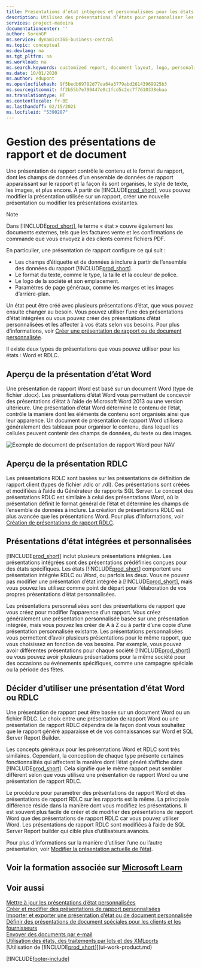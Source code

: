 ```yaml
---
title: Présentations d’état intégrées et personnalisées pour les états et les documents | Microsoft Docs
description: Utilisez des présentations d’états pour personnaliser les documents, par exemple, pour personnaliser la police, le logo, ou la mise en page des fichiers PDF que vous envoyez aux clients.
services: project-madeira
documentationcenter: ''
author: SorenGP
ms.service: dynamics365-business-central
ms.topic: conceptual
ms.devlang: na
ms.tgt_pltfrm: na
ms.workload: na
ms.search.keywords: customized report, document layout, logo, personalize
ms.date: 10/01/2020
ms.author: edupont
ms.openlocfilehash: 9f5bedb69782d77ea64a3779abd26143969925b3
ms.sourcegitcommit: ff2b55b7e790447e0c1fcd5c2ec7f7610338ebaa
ms.translationtype: HT
ms.contentlocale: fr-BE
ms.lasthandoff: 02/15/2021
ms.locfileid: "5390287"
---
```

# <a name="managing-report-and-document-layouts"></a>Gestion des présentations de rapport et de document
Une présentation de rapport contrôle le contenu et le format du rapport, dont les champs de données d’un ensemble de données de rapport apparaissant sur le rapport et la façon ils sont organisés, le style de texte, les images, et plus encore. À partir de [!INCLUDE[prod_short](includes/prod_short.md)], vous pouvez modifier la présentation utilisée sur un rapport, créer une nouvelle présentation ou modifier les présentations existantes.

> [!NOTE]  
>   Dans [!INCLUDE[prod_short](includes/prod_short.md)], le terme « état » couvre également les documents externes, tels que les factures vente et les confirmations de commande que vous envoyez à des clients comme fichiers PDF.

En particulier, une présentation de rapport configure ce qui suit :

* Les champs d’étiquette et de données à inclure à partir de l’ensemble des données du rapport [!INCLUDE[prod_short](includes/prod_short.md)].
* Le format du texte, comme le type, la taille et la couleur de police.
* Le logo de la société et son emplacement.
* Paramètres de page généraux, comme les marges et les images d’arrière-plan.

Un état peut être créé avec plusieurs présentations d’état, que vous pouvez ensuite changer au besoin. Vous pouvez utiliser l’une des présentations d’état intégrées ou vous pouvez créer des présentations d’état personnalisées et les affecter à vos états selon vos besoins. Pour plus d’informations, voir [Créer une présentation de rapport ou de document personnalisée](ui-how-create-custom-report-layout.md).

Il existe deux types de présentations que vous pouvez utiliser pour les états : Word et RDLC.

## <a name="word-report-layout-overview"></a>Aperçu de la présentation d’état Word
Une présentation de rapport Word est basé sur un document Word (type de fichier .docx). Les présentations d’état Word vous permettent de concevoir des présentations d’état à l’aide de Microsoft Word 2013 ou une version ultérieure. Une présentation d’état Word détermine le contenu de l’état, contrôle la manière dont les éléments de contenu sont organisés ainsi que leur apparence. Un document de présentation de rapport Word utilisera généralement des tableaux pour organiser le contenu, dans lequel les cellules peuvent contenir des champs de données, du texte ou des images.

 ![Exemple de document de présentation de rapport Word pour NAV](media/nav_wordreportlayout_edit_in_word_example.png "NAV_WordReportLayout_Edit_In_Word_Example")  

## <a name="rdlc-layout-overview"></a>Aperçu de la présentation RDLC
Les présentations RDLC sont basées sur les présentations de définition de rapport client (types de fichier .rdlc or .rdl). Ces présentations sont créées et modifiées à l’aide du Générateur de rapports SQL Server. Le concept des présentations RDLC est similaire à celui des présentations Word, où la présentation définit le format général de l’état et détermine les champs de l’ensemble de données à inclure. La création de présentations RDLC est plus avancée que les présentations Word. Pour plus d’informations, voir [Création de présentations de rapport RDLC](/dynamics-nav/Designing-RDLC-Report-Layouts).

## <a name="built-in-and-custom-report-layouts"></a>Présentations d’état intégrées et personnalisées
[!INCLUDE[prod_short](includes/prod_short.md)] inclut plusieurs présentations intégrées. Les présentations intégrées sont des présentations prédéfinies conçues pour des états spécifiques. Les états [!INCLUDE[prod_short](includes/prod_short.md)] comportent une présentation intégrée RDLC ou Word, ou parfois les deux. Vous ne pouvez pas modifier une présentation d’état intégrée à [!INCLUDE[prod_short](includes/prod_short.md)], mais vous pouvez les utilisez comme point de départ pour l’élaboration de vos propres présentations d’état personnalisées.

Les présentations personnalisées sont des présentations de rapport que vous créez pour modifier l’apparence d’un rapport. Vous créez généralement une présentation personnalisée basée sur une présentation intégrée, mais vous pouvez les créer de A à Z ou à partir d’une copie d’une présentation personnalisée existante. Les présentations personnalisées vous permettent d’avoir plusieurs présentations pour le même rapport, que vous choisissez en fonction de vos besoins. Par exemple, vous pouvez avoir différentes présentations pour chaque société [!INCLUDE[prod_short](includes/prod_short.md)] ou vous pouvez avoir plusieurs présentations pour la même société pour des occasions ou événements spécifiques, comme une campagne spéciale ou la période des fêtes.

## <a name="deciding-whether-to-use-a-word-or-rdlc-report-layout"></a>Décider d’utiliser une présentation d’état Word ou RDLC
Une présentation de rapport peut être basée sur un document Word ou un fichier RDLC. Le choix entre une présentation de rapport Word ou une présentation de rapport RDLC dépendra de la façon dont vous souhaitez que le rapport généré apparaisse et de vos connaissances sur Word et SQL Server Report Builder.

Les concepts généraux pour les présentations Word et RDLC sont très similaires. Cependant, la conception de chaque type présente certaines fonctionnalités qui affectent la manière dont l’état généré s’affiche dans [!INCLUDE[prod_short](includes/prod_short.md)]. Cela signifie que le même rapport peut sembler différent selon que vous utilisez une présentation de rapport Word ou une présentation de rapport RDLC.

Le procédure pour paramétrer des présentations de rapport Word et des présentations de rapport RDLC sur les rapports est la même. La principale différence réside dans la manière dont vous modifiez les présentations. Il est souvent plus facile de créer et de modifier des présentations de rapport Word que des présentations de rapport RDLC car vous pouvez utiliser Word. Les présentations de rapport RDLC sont modifiées à l’aide de SQL Server Report builder qui cible plus d’utilisateurs avancés.

Pour plus d’informations sur la manière d’utiliser l’une ou l’autre présentation, voir [Modifier la présentation actuelle de l’état](ui-how-change-layout-currently-used-report.md).

## <a name="see-related-training-at-microsoft-learn"></a>Voir la formation associée sur [Microsoft Learn](/learn/modules/change-documents-dynamics-365-business-central/index)

## <a name="see-also"></a>Voir aussi
[Mettre à jour les présentations d’état personnalisées](ui-update-report-layouts.md)  
[Créer et modifier des présentations de rapport personnalisées](ui-how-create-custom-report-layout.md)  
[Importer et exporter une présentation d’état ou de document personnalisée](ui-how-import-and-export-report-layout.md)  
[Définir des présentations de document spéciales pour les clients et les fournisseurs](ui-define-customer-vendor-document-layouts.md)  
[Envoyer des documents par e-mail](ui-how-send-documents-email.md)  
[Utilisation des états, des traitements par lots et des XMLports](ui-work-report.md)  
[Utilisation de [!INCLUDE[prod_short](includes/prod_short.md)]](ui-work-product.md)  


[!INCLUDE[footer-include](includes/footer-banner.md)]